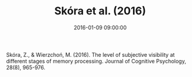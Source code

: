 ﻿---
layout: post
title:  "Skóra et al. (2016)"
date:   2016-01-09 09:00:00
link: http://www.tandfonline.com/doi/abs/10.1080/20445911.2016.1225745
categories: article
---

Skóra, Z., & Wierzchoń, M. (2016). The level of subjective visibility at different stages of memory processing. Journal of Cognitive Psychology, 28(8), 965-976.
